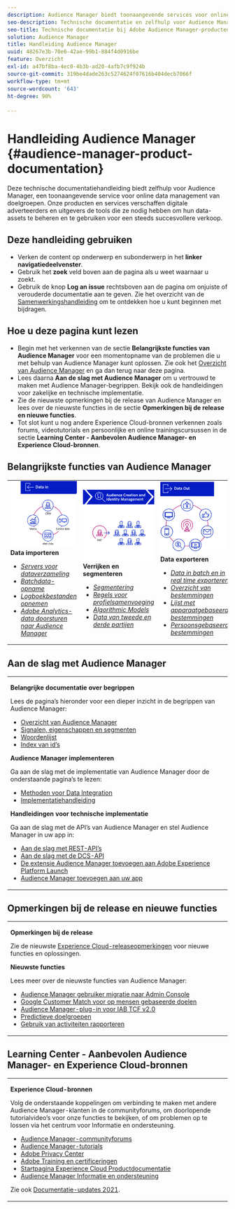 ```yaml
---
description: Audience Manager biedt toonaangevende services voor online data management van doelgroepen. Onze producten en services verschaffen digitale adverteerders en uitgevers de tools die ze nodig hebben om hun data-assets te beheren en te gebruiken voor een steeds succesvollere verkoop.
seo-description: Technische documentatie en zelfhulp voor Audience Manager (AAM). AAM biedt toonaangevende services voor online data management van doelgroepen en verschaffen digitale adverteerders en uitgevers de tools die ze nodig hebben om hun data-assets te beheren en te gebruiken voor een steeds succesvollere verkoop.
seo-title: Technische documentatie bij Adobe Audience Manager-producten
solution: Audience Manager
title: Handleiding Audience Manager
uuid: 48267e3b-70e6-42ae-99b1-884f4d0916be
feature: Overzicht
exl-id: a47bf8ba-4ec0-4b3b-ad20-4afb7c9f924b
source-git-commit: 319be4dade263c5274624f07616b404decb7066f
workflow-type: tm+mt
source-wordcount: '643'
ht-degree: 90%

---
```


# Handleiding Audience Manager {#audience-manager-product-documentation}

Deze technische documentatiehandleiding biedt zelfhulp voor Audience Manager, een toonaangevende service voor online data management van doelgroepen. Onze producten en services verschaffen digitale adverteerders en uitgevers de tools die ze nodig hebben om hun data-assets te beheren en te gebruiken voor een steeds succesvollere verkoop.

## Deze handleiding gebruiken

* Verken de content op onderwerp en subonderwerp in het **linker navigatiedeelvenster**.
* Gebruik het **zoek** veld boven aan de pagina als u weet waarnaar u zoekt.
* Gebruik de knop **Log an issue** rechtsboven aan de pagina om onjuiste of verouderde documentatie aan te geven. Zie het overzicht van de [Samenwerkingshandleiding](https://experienceleague.adobe.com/docs/contributor/contributor-guide/introduction.html) om te ontdekken hoe u kunt beginnen met bijdragen.

## Hoe u deze pagina kunt lezen

* Begin met het verkennen van de sectie **Belangrijkste functies van Audience Manager** voor een momentopname van de problemen die u met behulp van Audience Manager kunt oplossen. Zie ook het [Overzicht van Audience Manager](/help/using/overview/aam-overview.md) en ga dan terug naar deze pagina.
* Lees daarna **Aan de slag met Audience Manager** om u vertrouwd te maken met Audience Manager-begrippen. Bekijk ook de handleidingen voor zakelijke en technische implementatie.
* Zie de nieuwste opmerkingen bij de release van Audience Manager en lees over de nieuwste functies in de sectie **Opmerkingen bij de release en nieuwe functies**.
* Tot slot kunt u nog andere Experience Cloud-bronnen verkennen zoals forums, videotutorials en persoonlijke en online trainingscursussen in de sectie **Learning Center - Aanbevolen Audience Manager- en Experience Cloud-bronnen**.

## Belangrijkste functies van Audience Manager

<table style="table-layout:fixed">
   <td>
      <img alt="Data In" src="/help/using/overview/assets/data-in.png"/>
      <div>
         <b>Data importeren</b>
      </div>
      <p>
         <em><ul><li><a href="/help/using/api/dcs-intro/dcs-api-reference/dcs-api-reference-overview.md">Servers voor dataverzameling</a></li><li><a href="/help/using/integration/sending-audience-data/batch-data-transfer-explained/batch-data-transfer-overview.md">Batchdata-opname</a></li><li><a href="/help/using/reporting/audience-optimization-reports/metadata-files-intro/metadata-files-intro.md">Logboekbestanden opnemen</a></li><li><a href="/help/using/integration/integration-other-solutions/audience-management-module.md">Adobe Analytics-data doorsturen naar Audience Manager</a></li></ul></em>
      <p>
   </td>
   <td>
      <img alt="Verrijken en segmenteren" src="/help/using/overview/assets/enrich-segment.png"/>
      <div>
         <b>Verrijken en segmenteren</b>
      </div>
      <p>
       <em><ul><li><a href="/help/using/features/segments/segments-purpose.md">Segmentering</a></li><li><a href="/help/using/features/profile-merge-rules/merge-rules-overview.md">Regels voor profielsamenvoeging</a></li><li><a href="/help/using/features/algorithmic-models/understanding-models.md">Algorithmic Models</a></li><li><a href="/help/using/overview/data-types-collected.md">Data van tweede en derde partijen</a></li></ul></em>
      <p>
   </td>
   <td>
      <img alt="Data Out" src="/help/using/overview/assets/data-out.png"/>
      </a>
      <div>
         <b>Data exporteren</b>
      </div>
      <p>
      <p>
         <em><ul><li><a href="/help/using/integration/receiving-audience-data/receiving-audience-data-overview.md">Data in batch en in real time exporteren</a></li><li><a href="/help/using/features/destinations/destinations.md">Overzicht van bestemmingen</a></li><li><a href="/help/using/features/destinations/device-based-destinations-list.md">Lijst met apparaatgebaseerde bestemmingen</a></li><li><a href="/help/using/features/destinations/people-based-destinations-overview.md">Persoonsgebaseerde bestemmingen</a></li></ul></em> 
      <p>
      <p>
   </td>
</table>


## Aan de slag met Audience Manager

<table> 
 <tbody> 
  <tr> 
   <td colname="col1"> <p><b>Belangrijke documentatie over begrippen</b></p>
   <p>Lees de pagina’s hieronder voor een dieper inzicht in de begrippen van Audience Manager: 
   <ul><li><a href="/help/using/overview/aam-overview.md"> Overzicht van Audience Manager</a></li><li><a href="/help/using/reference/signal-trait-segment.md">Signalen, eigenschappen en segmenten</a></li><li><a href="/help/using/reference/aam-glossary.md">Woordenlijst</a> </li><li><a href="/help/using/reference/ids-in-aam.md">Index van id’s</a></li></ul></p>

<p><b>Audience Manager implementeren</b></p>
   <p> Ga aan de slag met de implementatie van Audience Manager door de onderstaande pagina’s te lezen:
     <ul>
     <li><a href="/help/using/integration/data-integration-methods.md">Methoden voor Data Integration</a></li>
     <li><a href="/help/using/integration/implement-audience-manager.md">Implementatiehandleiding</a></li>
     </ul> </p>

<p> <b>Handleidingen voor technische implementatie</b> </p> <p>Ga aan de slag met de API’s van Audience Manager en stel Audience Manager in uw app in:</p> <p> 
     <ul id="ul_47C012F6AB3E4B73BA357027F4D15369">
     <li><a href="/help/using/api/rest-api-main/aam-api-getting-started.md">Aan de slag met REST-API’s</a></li>
     <li><a href="/help/using/api/dcs-intro/dcs-event-calls/dcs-event-calls.md">Aan de slag met de DCS-API</a></li>
     <li><a href="https://experienceleague.adobe.com/docs/launch/using/extensions-ref/adobe-extension/adobe-audience-manager-extension.html">De extensie Audience Manager toevoegen aan Adobe Experience Platform Launch</a></li>
    <li><a href="https://aep-sdks.gitbook.io/docs/using-mobile-extensions/adobe-audience-manager">Audience Manager toevoegen aan uw app</a></li>
     </ul> </p>
    </td>

</tr> 
 </tbody> 
</table>

<!--

<table> 
 <tbody> 
  <tr> 
   <td colname="col1"> <p><b>Important Conceptual Documentation</b></p>
   <p>Read the pages below for a deeper understanding of Audience Manager concepts: 
   <ul><li><a href="https://experienceleague.adobe.com/docs/audience-manager/user-guide/overview/aam-overview.html"> Audience Manager Overview</a></li><li><a href="https://docs.adobe.com/help/en/audience-manager/user-guide/reference/aam-glossary.html"> Glossary</a> </li><li><a href="https://experienceleague.adobe.com/docs/audience-manager/user-guide/reference/ids-in-aam.html">Index of IDs</a></li><li><a href="https://docs.adobe.com/help/en/audience-manager/user-guide/reference/signal-trait-segment.html">Signals, Traits, and Segments</a></li></ul></p>
   <br>&nbsp;
   <p><b>Implement Audience Manager</b></p>
   <p> Get started with implementing Audience Manager by reading the pages below:
     <ul>
     <li><a href="https://experienceleague.adobe.com/docs/audience-manager/user-guide/implementation-integration-guides/data-integration-methods.html">Data Integration Methods</a></li>
     <li><a href="https://experienceleague.adobe.com/docs/audience-manager/user-guide/implementation-integration-guides/implement-audience-manager.html">Implementation Guide</a></li>
     </ul> </p>
     <br>&nbsp;
   <p> <b>Technical Implementation Guides</b> </p> <p>Get started with Audience Manager APIs and set up Audience Manager in your app:</p> <p> 
     <ul id="ul_47C012F6AB3E4B73BA357027F4D15369">
     <li><a href="https://experienceleague.adobe.com/docs/audience-manager/user-guide/api-and-sdk-code/rest-apis/aam-api-getting-started.html">Getting Started with REST APIs</a></li>
     <li><a href="https://experienceleague.adobe.com/docs/audience-manager/user-guide/api-and-sdk-code/dcs/dcs-event-calls/dcs-event-calls.html">Get started with the DCS API</a></li>
     <li><a href="https://experienceleague.adobe.com/docs/launch/using/extensions-ref/adobe-extension/adobe-audience-manager-extension.html">Add the Audience Manager extension to Adobe Experience Platform Launch</a></li>
    <li><a href="https://aep-sdks.gitbook.io/docs/using-mobile-extensions/adobe-audience-manager">Add Audience Manager to your app</a></li>
     </ul> </p>
    </td>
   <td colname="col2">  <p> <b>Collaborative Documentation</b> </p>
     <p>We welcome contributions to our documentation from all our readers. See the <a href="https://experienceleague.adobe.com/docs/contributor/contributor-guide/introduction.html">Collaboration Guide Overview</a> to learn how to start contributing.</p>
   <br>&nbsp;
   <p> <b>Release Notes</b> </p> <p> 
     See the latest <a href="https://experienceleague.adobe.com/docs/release-notes/experience-cloud/current.html" format="https" scope="external"> Experience Cloud Release Notes</a> for new features and fixes.</p> <br>&nbsp;
     <p> <b>Experience Cloud Resources</b> </p> <p> 
     <ul id="ul_E30EC96BDC624B5591F0470D430B7F41"> 
      <li id="li_F3A5CCFAE0F247CEB41A03CA8E03106B"><a href="https://forums.adobe.com/community/experience-cloud/analytics-cloud/audience-manager" format="https" scope="external"> Audience Manager Community Forums</a> </li>
      <li><a href="https://experienceleague.adobe.com/docs/audience-manager-learn/tutorials/overview.html" format="http" scope="external"> Audience Manager Tutorials</a> </li> 
      <li id="li_1737D63307024F26B1F967621613A5AC"><a href="https://www.adobe.com/privacy.html" format="http" scope="external"> Adobe Privacy Center</a> </li>  
      <li id="li_1938F7044F544481A6CC0F45CC22B80A"> <a href="https://helpx.adobe.com/learning.html?promoid=KAUDK" scope="external" format="http"> Adobe Training and Certifications</a> </li> 
      <li id="li_C71459E0D1464C05B8B9387C43541F17"> <a href="https://helpx.adobe.com/support/experience-cloud.html" scope="external" format="https">Experience Cloud Product Documentation Home</a> </li> 
      <li id="li_0DB1997FEB87484EBC07E03FD40AA39F"><a href="https://helpx.adobe.com/support/audience-manager.html" format="https" scope="external"> Audience Manager Learn &amp; Support</a> </li> 
     </ul> </p> 
     <br>&nbsp;
     <p>See also, <a href="https://experienceleague.adobe.com/docs/audience-manager/user-guide/documentation-updates/docs-2020.html"> 2020 Documentation Updates</a>. </p> </td>
  </tr> 
 </tbody> 
</table>

-->

## Opmerkingen bij de release en nieuwe functies

<table> 
 <tbody> 
  <tr> 
   <td> <p> <b>Opmerkingen bij de release</b> </p> <p> 
     Zie de nieuwste <a href="https://experienceleague.adobe.com/docs/release-notes/experience-cloud/current.html" format="https" scope="external"> Experience Cloud-releaseopmerkingen</a> voor nieuwe functies en oplossingen.</p> 
     <p> <b>Nieuwste functies</b> </p> <p> 
     Lees meer over de nieuwste functies van Audience Manager:</p>
     <p><ul><li><a href="/help/using/docs-updates/docs-2021.md">Audience Manager gebruiker migratie naar Admin Console</a></li><li><a href="/help/using/features/destinations/people-based-destinations-prerequisites.md">Google Customer Match voor op mensen gebaseerde doelen</a></li><li><a href="/help/using/overview/data-security-and-privacy/aam-iab-plugin.md">Audience Manager-plug-in voor IAB TCF v2.0</a></li><li><a href="/help/using/features/algorithmic-models/predictive-audiences.md">Predictieve doelgroepen</a></li><li><a href="/help/using/features/administration/activity-usage-reporting.md">Gebruik van activiteiten rapporteren</a></li>
     </ul></p>
    </td>
  </tr> 
 </tbody> 
</table>

<!--

**Release Notes**

See the latest [Experience Cloud Release Notes](https://experienceleague.adobe.com/docs/release-notes/experience-cloud/current.html) for new features and fixes.

<br>&nbsp;

**Latest features**

Read about the latest Audience Manager features:
* [Activity Usage Reporting](https://experienceleague.adobe.com/docs/audience-manager/user-guide/features/administration/activity-usage-reporting.html)
* [California Consumer Privacy Act (CCPA) Support and Privacy Documentation Overhaul](https://experienceleague.adobe.com/docs/audience-manager/user-guide/overview/data-privacy/data-privacy.html)
* [Intelligent Recommendations for Audience Marketplace Data, powered by Adobe Sensei](https://experienceleague.adobe.com/docs/audience-manager/user-guide/features/segments/trait-recommendations.html)
* [Profile Merge Rules Enhancements](https://experienceleague.adobe.com/docs/audience-manager/user-guide/features/profile-merge-rules/merge-rules-overview.html)
* [Bulk Management Tools Update](https://experienceleague.adobe.com/docs/audience-manager/user-guide/reference/bulk-management-tools/bulk-management-intro.html)

-->


## Learning Center - Aanbevolen Audience Manager- en Experience Cloud-bronnen


<table> 
 <tbody> 
  <tr> 
   <td colname="col2"> 
     <p> <b>Experience Cloud-bronnen</b> </p>
     <p>Volg de onderstaande koppelingen om verbinding te maken met andere Audience Manager-klanten in de communityforums, om doorlopende tutorialvideo’s voor onze functies te bekijken, of om problemen op te lossen via het centrum voor Informatie en ondersteuning.</p>
     <p> 
     <ul id="ul_E30EC96BDC624B5591F0470D430B7F41"> 
      <li id="li_F3A5CCFAE0F247CEB41A03CA8E03106B"><a href="https://forums.adobe.com/community/experience-cloud/analytics-cloud/audience-manager" format="https" scope="external"> Audience Manager-communityforums</a> </li>
      <li><a href="https://experienceleague.adobe.com/docs/audience-manager-learn/tutorials/overview.html" format="http" scope="external"> Audience Manager-tutorials</a> </li> 
      <li id="li_1737D63307024F26B1F967621613A5AC"><a href="https://www.adobe.com/nl/privacy.html" format="http" scope="external"> Adobe Privacy Center</a> </li>  
      <li id="li_1938F7044F544481A6CC0F45CC22B80A"> <a href="https://helpx.adobe.com/learning.html?promoid=KAUDK" scope="external" format="http"> Adobe Training en certificeringen</a> </li> 
      <li id="li_C71459E0D1464C05B8B9387C43541F17"> <a href="https://helpx.adobe.com/nl/support/experience-cloud.html" scope="external" format="https">Startpagina Experience Cloud Productdocumentatie</a> </li> 
      <li id="li_0DB1997FEB87484EBC07E03FD40AA39F"><a href="https://helpx.adobe.com/nl/support/audience-manager.html" format="https" scope="external"> Audience Manager Informatie en ondersteuning</a> </li> 
     </ul> </p> 
     <p>Zie ook <a href="https://experienceleague.adobe.com/docs/audience-manager/user-guide/documentation-updates/docs-2021.html">Documentatie-updates 2021</a>. </p> </td>
  </tr> 
 </tbody> 
</table>
